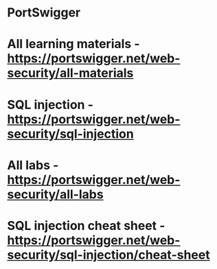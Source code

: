 # PortSwigger

# All learning materials - https://portswigger.net/web-security/all-materials

# SQL injection - https://portswigger.net/web-security/sql-injection

# All labs - https://portswigger.net/web-security/all-labs

# SQL injection cheat sheet - https://portswigger.net/web-security/sql-injection/cheat-sheet
